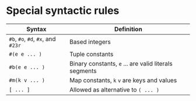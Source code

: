 # Special syntactic rules
| Syntax | Definition |
| -- | -- |
| ``#b``, ``#o``, ``#d``, ``#x``, and  ``#23r`` | Based integers |
| ``#(e e ... )`` | Tuple constants |
| ``#b(e e ... )`` | Binary constants, ``e`` ... are valid literals segments |
| ``#m(k v ... )`` | Map constants, ``k`` ``v`` are keys and values |
| ``[ ... ]`` | Allowed as alternative to ``( ... )`` |